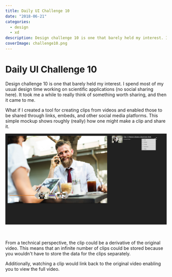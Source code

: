```yaml
---
title: Daily UI Challenge 10
date: "2018-06-21"
categories: 
  - design
  - xd
description: Design challenge 10 is one that barely held my interest. I spend most of my usual design time working on scientific applications (no social sharing here). It took me a while to really think of something worth sharing, and then it came to me.
coverImage: challenge10.png
---
```


# Daily UI Challenge 10
Design challenge 10 is one that barely held my interest. I spend most of my usual design time working on scientific applications (no social sharing here). It took me a while to really think of something worth sharing, and then it came to me.

What if I created a tool for creating clips from videos and enabled those to be shared through links, embeds, and other social media platforms. This simple mockup shows roughly (really) how one might make a clip and share it.

![Share Clips.png](./images/share-clips.png)

 

From a technical perspective, the clip could be a derivative of the original video. This means that an infinite number of clips could be stored because you wouldn't have to store the data for the clips separately.

Additionally, watching a clip would link back to the original video enabling you to view the full video.
